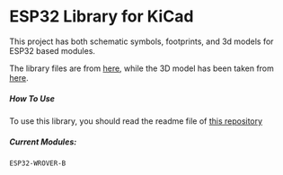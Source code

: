 ESP32 Library for KiCad
=====================================
This project has both schematic symbols, footprints, and 3d models for
ESP32 based modules.

The library files are from <a href="https://www.snapeda.com/parts/ESP32-WROVER-B%20(16MB)/Espressif%20Systems/view-part/" target="_blank">here</a>, while the 3D model has been taken from <a href="https://www.snapeda.com/parts/ESP32-WROVER-I/Espressif%20Systems/view-part/" target="_blank">here</a>.

##### How To Use
To use this library, you should read the readme file of [this repository](https://github.com/the-this-pointer/kicad-my-libraries)

##### Current Modules:
`ESP32-WROVER-B`
